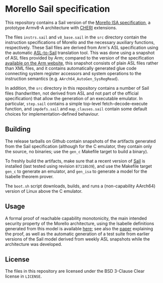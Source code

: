 # Morello Sail specification

This repository contains a Sail version of the [Morello ISA
specification][Morello], a prototype Armv8-A architecture with [CHERI][CHERI]
extensions.

The files `instrs.sail` and `v8_base.sail` in the `src` directory contain the
instruction specifications of Morello and the necessary auxiliary functions,
respectively.  These Sail files are derived from Arm's ASL specification using
the automatic [ASL-to-Sail][asl_to_sail] translation tool.  This was done using
a snapshot of ASL files provided by Arm;  compared to the version of the
specification [available on the Arm website][Morello], this snapshot consists
of plain ASL files rather than XML files, and it contains automatically
generated glue code connecting system register accessors and system operations
to the instruction semantics (e.g. `AArch64_AutoGen_SysRegRead`).

In addition, the `src` directory in this repository contains a number of Sail
files (handwritten, not derived from ASL and not part of the official
specification) that allow the generation of an executable emulator.  In
particular, `step.sail` contains a simple top-level fetch-decode-execute
function, and `impdefs.sail` and `map_clauses.sail` contain some default
choices for implementation-defined behaviour.

## Building

The release tarballs on Github contain snapshots of the artifacts generated
from the Sail specification (although for the C emulator, they contain only the
source, no binaries;  use the `gen_c` Makefile target to build a binary).

To freshly build the artifacts, make sure that a recent version of [Sail][sail]
is installed (last tested using revision `87118b39`), and use the Makefile
target `gen_c` to generate an emulator, and `gen_isa` to generate a model for
the Isabelle theorem prover.

The `boot.sh` script downloads, builds, and runs a (non-capability AArch64)
version of Linux above the C emulator.

## Usage

A formal proof of reachable capability monotonicity, the main intended security
property of the Morello architecture, using the Isabelle definitions generated
from this model is available [here][sail-morello-proofs];  see also the
[paper][morello-formal-paper] explaining the proof, as well as the automatic
generation of a test suite from earlier versions of the Sail model derived from
weekly ASL snapshots while the architecture was developed.

## License

The files in this repository are licensed under the BSD 3-Clause Clear license
in `LICENSE`.

[Morello]: https://developer.arm.com/documentation/ddi0606/latest
[CHERI]: https://www.cl.cam.ac.uk/research/security/ctsrd/cheri/
[asl_to_sail]: https://github.com/rems-project/asl_to_sail
[sail]: https://github.com/rems-project/sail
[sail-morello-proofs]: https://github.com/CTSRD-CHERI/sail-morello-proofs
[morello-formal-paper]: https://www.cl.cam.ac.uk/~pes20/morello-proofs-esop2022.pdf
